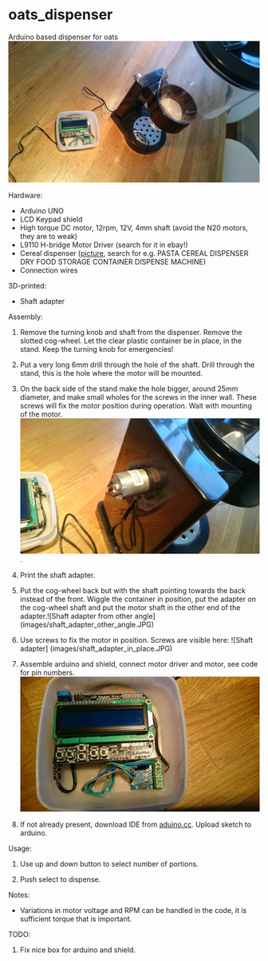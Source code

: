 # oats_dispenser
Arduino based dispenser for oats
![Assembly](images/full_assembly.JPG)

Hardware:
* Arduino UNO
* LCD Keypad shield
* High torque DC motor, 12rpm, 12V, 4mm shaft (avoid the N20 motors, they are to weak)
* L9110 H-bridge Motor Driver (search for it in ebay!)
* Cereal dispenser ([picture](images/dispenser.jpg), search for e.g. PASTA CEREAL DISPENSER DRY FOOD STORAGE CONTAINER DISPENSE MACHINE)
* Connection wires

3D-printed:
* Shaft adapter

Assembly:

1. Remove the turning knob and shaft from the dispenser. Remove the slotted cog-wheel. Let the clear plastic container be in place, in the stand. Keep the turning knob for emergencies!

2. Put a very long 6mm drill through the hole of the shaft. Drill through the stand, this is the hole where the motor will be mounted.

3. On the back side of the stand make the hole bigger, around 25mm diameter, and make small wholes for the screws in the inner wall. These screws will fix the motor position during operation. Wait with mounting of the motor. ![Motor from back of stand](images/motor_back_of_stand.JPG).

4. Print the shaft adapter.

5. Put the cog-wheel back but with the shaft pointing towards the back instead of the front. Wiggle the container in position, put the adapter on the cog-wheel shaft and put the motor shaft in the other end of the adapter.![Shaft adapter from other angle] (images/shaft_adapter_other_angle.JPG)

6. Use screws to fix the motor in position. Screws are visible here: ![Shaft adapter] (images/shaft_adapter_in_place.JPG)

7. Assemble arduino and shield, connect motor driver and motor, see code for pin numbers. ![Arduino and shield](images/arduino+shield+driver.JPG)

8. If not already present, download IDE from [aduino.cc](https://www.arduino.cc/en/Main/Software). Upload sketch to arduino.


Usage:

1. Use up and down button to select number of portions.

2. Push select to dispense. 

Notes:
* Variations in motor voltage and RPM can be handled in the code, it is sufficient torque that is important.

TODO:

1. Fix nice box for arduino and shield.
